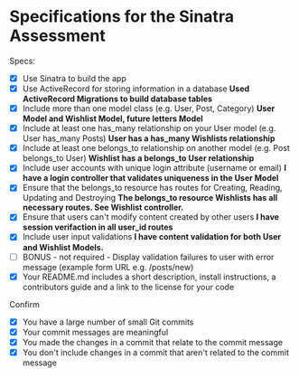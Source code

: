 # Specifications for the Sinatra Assessment

Specs:
- [x] Use Sinatra to build the app
- [x] Use ActiveRecord for storing information in a database **Used ActiveRecord Migrations to build database tables**
- [x] Include more than one model class (e.g. User, Post, Category) **User Model and Wishlist Model, future letters Model**
- [x] Include at least one has_many relationship on your User model (e.g. User has_many Posts) **User has a has_many Wishlists relationship**
- [x] Include at least one belongs_to relationship on another model (e.g. Post belongs_to User) **Wishlist has a belongs_to User relationship**
- [x] Include user accounts with unique login attribute (username or email) **I have a login controller that validates uniqueness in the User Model**
- [x] Ensure that the belongs_to resource has routes for Creating, Reading, Updating and Destroying **The belongs_to resource Wishlists has all necessary routes. See Wishlist controller.** 
- [x] Ensure that users can't modify content created by other users **I have session verifaction in all user_id routes**
- [x] Include user input validations **I have content validation for both User and Wishlist Models.**
- [ ] BONUS - not required - Display validation failures to user with error message (example form URL e.g. /posts/new)
- [x] Your README.md includes a short description, install instructions, a contributors guide and a link to the license for your code

Confirm
- [x] You have a large number of small Git commits
- [x] Your commit messages are meaningful
- [x] You made the changes in a commit that relate to the commit message
- [x] You don't include changes in a commit that aren't related to the commit message
